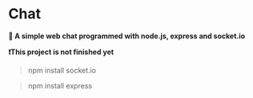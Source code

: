 # Chat
**📜 A simple web chat programmed with node.js, express and socket.io**

**❗This project is not finished yet**

> npm install socket.io

> npm install express
